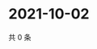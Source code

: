 # 2021-10-02

共 0 条

<!-- BEGIN WEIBO -->
<!-- 最后更新时间 Sat Oct 02 2021 07:11:01 GMT+0800 (China Standard Time) -->

<!-- END WEIBO -->
